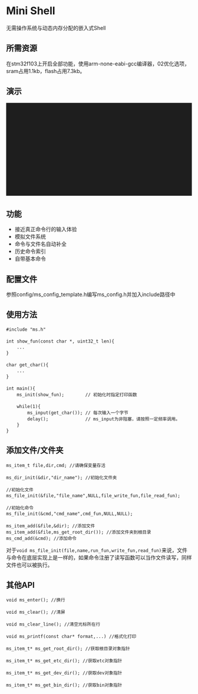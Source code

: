 # Mini Shell

无需操作系统与动态内存分配的嵌入式Shell

## 所需资源

在stm32f103上开启全部功能，使用arm-none-eabi-gcc编译器，02优化选项，sram占用1.1kb，flash占用7.3kb。

## 演示

![image](./doc/shell.gif)

## 功能

* 接近真正命令行的输入体验
* 模拟文件系统
* 命令与文件名自动补全
* 历史命令索引
* 自带基本命令

## 配置文件

参照config/ms_config_template.h编写ms_config.h并加入include路径中

## 使用方法

    #include "ms.h"

    int show_fun(const char *, uint32_t len){
        ...
    }

    char get_char(){
        ...
    }

    int main(){
        ms_init(show_fun);        // 初始化时指定打印函数

        while(1){
            ms_input(get_char()); // 每次输入一个字节
            delay();              // ms_input为非阻塞，请按照一定频率调用。
        }
    }

## 添加文件/文件夹

    ms_item_t file,dir,cmd; //请确保变量存活

    ms_dir_init(&dir,"dir_name"); //初始化文件夹

    //初始化文件
    ms_file_init(&file,"file_name",NULL,file_write_fun,file_read_fun);

    //初始化命令
    ms_file_init(&cmd,"cmd_name",cmd_fun,NULL,NULL);

    ms_item_add(&file,&dir); //添加文件
    ms_item_add(&file,ms_get_root_dir()); //添加文件夹到根目录
    ms_cmd_add(&cmd); //添加命令

对于`void ms_file_init(file,name,run_fun,write_fun,read_fun)`来说，文件与命令在底层实现上是一样的，如果命令注册了读写函数可以当作文件读写，同样文件也可以被执行。

## 其他API

    void ms_enter(); //换行

    void ms_clear(); //清屏

    void ms_clear_line(); //清空光标所在行

    void ms_printf(const char* format,...) //格式化打印

    ms_item_t* ms_get_root_dir(); //获取根目录对象指针

    ms_item_t* ms_get_etc_dir(); //获取etc对象指针

    ms_item_t* ms_get_dev_dir(); //获取dev对象指针

    ms_item_t* ms_get_bin_dir(); //获取bin对象指针
